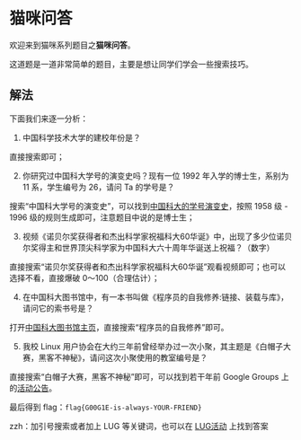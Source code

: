 # 猫咪问答

欢迎来到猫咪系列题目之**猫咪问答**。

这道题是一道非常简单的题目，主要是想让同学们学会一些搜索技巧。

## 解法

下面我们来逐一分析：

1. 中国科学技术大学的建校年份是？

直接搜索即可；

2. 你研究过中国科大学号的演变史吗？现有一位 1992 年入学的博士生，系别为 11 系，学生编号为 26，请问 Ta 的学号是？

搜索“中国科大学号的演变史”，可以找到[中国科大的学号演变史](http://aga.ustc.edu.cn/site/ustc_xyh/xyh/cnt/?id=18185)，按照 1958 级 - 1996 级的规则生成即可，注意题目中说的是博士生；

3. 视频《诺贝尔奖获得者和杰出科学家祝福科大60华诞》中，出现了多少位诺贝尔奖得主和世界顶尖科学家为中国科大六十周年华诞送上祝福？（数字）

直接搜索“诺贝尔奖获得者和杰出科学家祝福科大60华诞”观看视频即可；也可以选择不看，直接爆破 0～100（合理估计）；

4. 在中国科大图书馆中，有一本书叫做《程序员的自我修养:链接、装载与库》，请问它的索书号是？

打开[中国科大图书馆主页](https://lib.ustc.edu.cn/)，直接搜索“程序员的自我修养”即可。

5. 我校 Linux 用户协会在大约三年前曾经举办过一次小聚，其主题是《白帽子大赛，黑客不神秘》，请问这次小聚使用的教室编号是？

直接搜索“白帽子大赛，黑客不神秘”即可，可以找到若干年前 Google Groups 上的[活动公告](https://groups.google.com/forum/#!topic/ustc_lug/356R2-WRaI0)。

最后得到 flag：`flag{G00G1E-is-always-YOUR-FRIEND}`

zzh：加引号搜索或者加上 LUG 等关键词，也可以在 [LUG活动](https://lug.ustc.edu.cn/wiki/lug/events/start) 上找到答案
